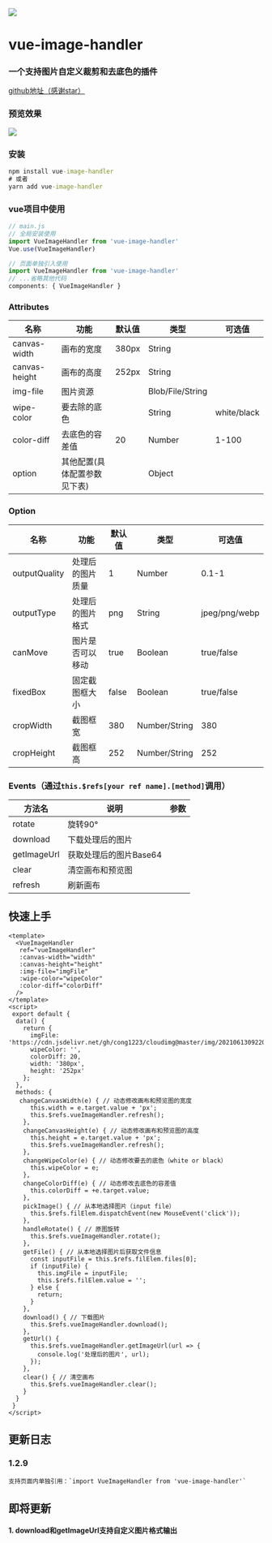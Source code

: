 ![](https://cdn.jsdelivr.net/gh/cong1223/cloudimg@master/img/20210625093228.jpg)
# vue-image-handler

### 一个支持图片自定义裁剪和去底色的插件

[github地址（感谢star）](https://github.com/cong1223/vue-image-handler.git)
### 预览效果
![](https://cdn.jsdelivr.net/gh/cong1223/cloudimg@master/img/20210625092422.gif)
### 安装
```cmd
npm install vue-image-handler
# 或者
yarn add vue-image-handler

```
### vue项目中使用
```javascript
// main.js
// 全局安装使用
import VueImageHandler from 'vue-image-handler'
Vue.use(VueImageHandler)

// 页面单独引入使用
import VueImageHandler from 'vue-image-handler'
// ...省略其他代码
components: { VueImageHandler }

```
### Attributes

| 名称 | 功能 | 默认值 | 类型 | 可选值
| ----- | ----- | ----- | ----- | ----- |
| canvas-width | 画布的宽度 | 380px | String | |
| canvas-height | 画布的高度 | 252px | String | |
|img-file | 图片资源 | | Blob/File/String||
|wipe-color| 要去除的底色||String|white/black|
|color-diff|去底色的容差值|20|Number|1-100|
|option|其他配置(具体配置参数见下表)||Object||

### Option

| 名称 | 功能 | 默认值 | 类型 | 可选值
| ----- | ----- | ----- | ----- | ----- |
| outputQuality | 处理后的图片质量 | 1 | Number | 0.1-1 |
| outputType | 处理后的图片格式 | png | String | jpeg/png/webp |
| canMove | 图片是否可以移动 | true | Boolean | true/false |
| fixedBox | 固定截图框大小 | false | Boolean | true/false |
| cropWidth | 截图框宽 | 380 | Number/String | 380 |
| cropHeight | 截图框高 | 252 | Number/String | 252 |

### Events（通过`this.$refs[your ref name].[method]`调用）
| 方法名 | 说明| 参数 |
| ----- | ----- | ----- |
| rotate | 旋转90° |  |
| download | 下载处理后的图片 |  |
| getImageUrl | 获取处理后的图片Base64 |  |
| clear | 清空画布和预览图 |  |
| refresh | 刷新画布 |  |

## 快速上手
```vue
<template>
  <VueImageHandler
   ref="vueImageHandler"
   :canvas-width="width"
   :canvas-height="height"
   :img-file="imgFile"
   :wipe-color="wipeColor"
   :color-diff="colorDiff"
  />
</template>
<script>
 export default {
  data() {
    return {
      imgFile: 'https://cdn.jsdelivr.net/gh/cong1223/cloudimg@master/img/20210613092202.png',
      wipeColor: '',
      colorDiff: 20,
      width: '380px',
      height: '252px'
    };
  },
  methods: {
   changeCanvasWidth(e) { // 动态修改画布和预览图的宽度
      this.width = e.target.value + 'px';
      this.$refs.vueImageHandler.refresh();
    },
    changeCanvasHeight(e) { // 动态修改画布和预览图的高度
      this.height = e.target.value + 'px';
      this.$refs.vueImageHandler.refresh();
    },
    changeWipeColor(e) { // 动态修改要去的底色（white or black）
      this.wipeColor = e;
    },
    changeColorDiff(e) { // 动态修改去底色的容差值
      this.colorDiff = +e.target.value;
    },
    pickImage() { // 从本地选择图片（input file）
      this.$refs.filElem.dispatchEvent(new MouseEvent('click'));
    },
    handleRotate() { // 原图旋转
      this.$refs.vueImageHandler.rotate();
    },
    getFile() { // 从本地选择图片后获取文件信息
      const inputFile = this.$refs.filElem.files[0];
      if (inputFile) {
        this.imgFile = inputFile;
        this.$refs.filElem.value = '';
      } else {
        return;
      }
    },
    download() { // 下载图片
      this.$refs.vueImageHandler.download();
    },
    getUrl() {
      this.$refs.vueImageHandler.getImageUrl(url => {
        console.log('处理后的图片', url);
      });
    },
    clear() { // 清空画布
      this.$refs.vueImageHandler.clear();
    }
  }
 }
</script>
```
## 更新日志

### 1.2.9
```
支持页面内单独引用：`import VueImageHandler from 'vue-image-handler'`
```
## 即将更新
#### 1. download和getImageUrl支持自定义图片格式输出